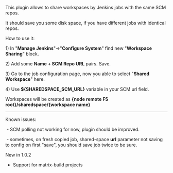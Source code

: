 This plugin allows to share workspaces by Jenkins jobs with the same SCM
repos.

It should save you some disk space, if you have different jobs with
identical repos.

How to use it:

1\) In "**Manage Jenkins**"-\>"**Configure System**" find new
"**Workspace Sharing**" block.

2\) Add some **Name + SCM Repo URL** pairs. Save.

3\) Go to the job configuration page, now you able to select "**Shared
Workspace**" here.

4\) Use **${SHAREDSPACE\_SCM\_URL}** variable in your SCM url field.

Workspaces will be created as **{node remote FS
root}/sharedspace/{workspace name}**

------------------------------------------------------------------------

Known issues:

 - SCM polling not working for now, plugin should be improved.

 - sometimes, on fresh copied job, shared-space **url** parameter not
saving to config on first "save", you should save job twice to be sure.

New in 1.0.2

-   Support for matrix-build projects

